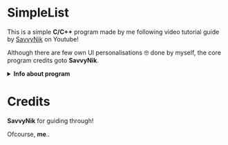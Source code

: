 # SimpleList

This is a simple **C/C++** program made by me following video tutorial guide by [SavvyNik](https://www.youtube.com/channel/UC3yaWWA9FF9OBog5U9ml68A) on Youtube!

Although there are few own UI personalisations :nerd_face: done by myself, the core program credits goto **SavvyNik**.

<details>
<summary><strong>Info about program</strong></summary>

**Features:** 
- [x] Create a personal list specific to the user(s).
- [x] Seriously.. What else do you need in a Simple Listing program? :neutral_face:

**Bug(s):** *(Because of my incompetence and n00b level knowledge..)* :face_with_head_bandage:
- [ ] Cannot type in sentences into the list items (Need to look up how to allow that in the program) :suspect:
- [ ] Tell me if you find any blunder, haha..

</details>

# Credits

**SavvyNik** for guiding through!

Ofcourse, **me**..
